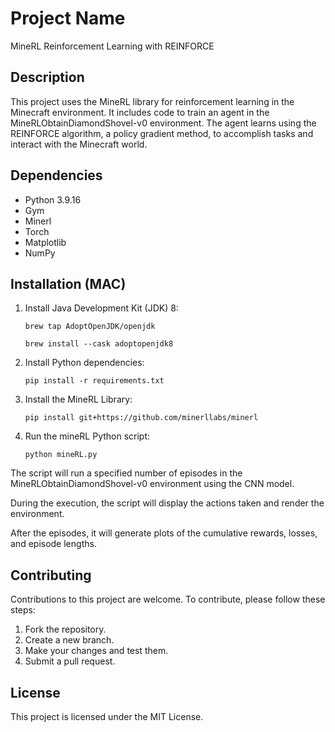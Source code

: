 # Project Name


MineRL Reinforcement Learning with REINFORCE


## Description


This project uses the MineRL library for reinforcement learning in the Minecraft environment. It includes code to train an agent in the MineRLObtainDiamondShovel-v0 environment. The agent learns using the REINFORCE algorithm, a policy gradient method, to accomplish tasks and interact with the Minecraft world.


## Dependencies


- Python 3.9.16
- Gym
- Minerl
- Torch
- Matplotlib
- NumPy


## Installation (MAC)


1. Install Java Development Kit (JDK) 8:

   `brew tap AdoptOpenJDK/openjdk`
   
   `brew install --cask adoptopenjdk8`


2. Install Python dependencies:

   `pip install -r requirements.txt`


3. Install the MineRL Library:

   `pip install git+https://github.com/minerllabs/minerl`


4. Run the mineRL Python script:

   `python mineRL.py`

The script will run a specified number of episodes in the MineRLObtainDiamondShovel-v0 environment using the CNN model.

During the execution, the script will display the actions taken and render the environment.

After the episodes, it will generate plots of the cumulative rewards, losses, and episode lengths.


## Contributing

Contributions to this project are welcome. To contribute, please follow these steps:

1. Fork the repository.
2. Create a new branch.
3. Make your changes and test them.
4. Submit a pull request.


## License

This project is licensed under the MIT License.
